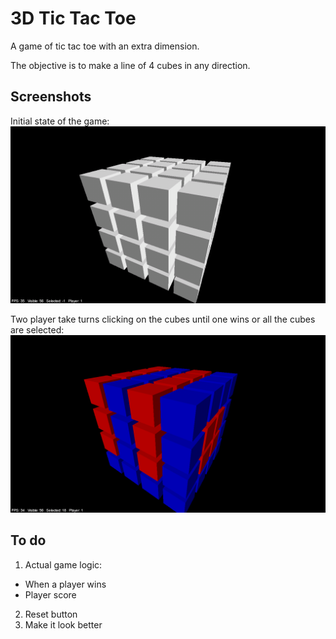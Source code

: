 # 3D Tic Tac Toe
A game of tic tac toe with an extra dimension.

The objective is to make a line of 4 cubes in any direction.

## Screenshots
Initial state of the game:
![](https://github.com/tesladodger/3D_TicTacToe/blob/master/screenshots/Screenshot_20190317-140702.png)

Two player take turns clicking on the cubes until one wins or all the cubes are selected:
![](https://github.com/tesladodger/3D_TicTacToe/blob/master/screenshots/Screenshot_20190317-140820.png)

## To do

1. Actual game logic:
  * When a player wins
  * Player score
2. Reset button
3. Make it look better